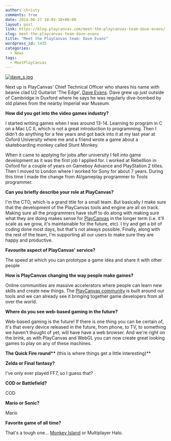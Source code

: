 ```yaml
---
author: christy
comments: true
date: 2014-06-27 10:03:10+00:00
layout: post
link: https://blog.playcanvas.com/meet-the-playcanvas-team-dave-evans/
slug: meet-the-playcanvas-team-dave-evans
title: "Meet the PlayCanvas team: Dave Evans"
wordpress_id: 1435
categories:
  - News
tags:
  - MeetPlayCanvas
---
```


[![dave_s.jpg](https://blog.playcanvas.com/wp-content/uploads/2014/06/dave_s.jpg.jpeg)](http://blog.playcanvas.com/wp-content/uploads/2014/06/dave_s.jpg.jpeg)

Next up is PlayCanvas' Chief Technical Officer who shares his name with beanie clad U2 Guitarist 'The Edge', [Dave Evans](https://twitter.com/daredevildave). Dave grew up just outside of Cambridge in Duxford where he says he was regularly dive-bombed by old planes from the nearby Imperial war Museum.

**How did you get into the video games industry?**

I started writing games when I was around 13-14. Learning to program in C on a Mac LC II, which is not a great introduction to programming. Then I didn't do anything for a few years and got back into it at my last year at Oxford University where me and a friend wrote a game about a skateboarding monkey called Stunt Monkey.

When it came to applying for jobs after university I fell into game development as it was the first job I applied for. I worked at Rebelllion in Oxford for a couple of years on Gameboy Advance and PlayStation 2 titles. Then I moved to London where I worked for Sony for about 7 years. During this time I made the change from AI/gameplay programmer to Tools programmer.

**Can you briefly describe your role at PlayCanvas?**

I'm the CTO, which is a grand title for a small team. But basically I make sure that the development of the PlayCanvas tools and engine are all on track. Making sure all the programmers have stuff to do along with making sure what they are doing makes sense for [PlayCanvas](https://playcanvas.com) in the longer term (i.e. it'll scale as we grow, it's maintainable for the future, etc). I try and get a bit of coding done most days, but that's not always possible. Finally, along with the rest of the team, I'm supporting all our users to make sure they are happy and productive.

**Favourite aspect of PlayCanvas' service?**

The speed at which you can prototype a game idea and share it with other people

**How is PlayCanvas changing the way people make games?**

Online communities are massive accelerators where people can learn new skills and create new things. The [PlayCanvas community](https://forum.playcanvas.com/) is built around our tools and we can already see it bringing together game developers from all over the world.

**Where do you see web-based gaming in the future?**

Web-based gaming is the future! If there is one thing you can be certain of, it's that every device released in the future, from phone, to TV, to something we haven't thought of yet, will have have a web browser. And we're right on the brink, as with PlayCanvas and WebGL you can now create great looking games to play on any of these machines.

**The Quick Fire round\*\*** (this is where things get a little interesting)\*\*

**Zelda or Final fantasy?**

I've only ever played FF7, so I guess that?

**COD or Battlefield?**

COD

**Mario or Sonic?**

Mario

**Favorite game of all time?**

That's a tough one... [Monkey Island](<http://en.wikipedia.org/wiki/Monkey_Island_(series)>) or Multiplayer Halo.
